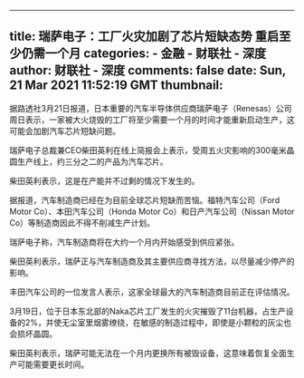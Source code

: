 
---
title: 瑞萨电子：工厂火灾加剧了芯片短缺态势  重启至少仍需一个月
categories: 
    - 金融
    - 财联社 - 深度
author: 财联社 - 深度
comments: false
date: Sun, 21 Mar 2021 11:52:19 GMT
thumbnail: 
---

<div>   
<div class="m-b-10"><p>据路透社3月21日报道，日本重要的汽车半导体供应商瑞萨电子（Renesas）公司周日表示，一家被大火烧毁的工厂将至少需要一个月的时间才能重新启动生产，这可能会加剧汽车芯片短缺问题。</p>
<p>瑞萨电子总裁兼CEO柴田英利在线上简报会上表示，受周五火灾影响的300毫米晶圆生产线上，约三分之二的产品为汽车芯片。</p>
<p>柴田英利表示，这是在产能并不过剩的情况下发生的。</p>
<p>据报道，汽车制造商已经在为目前全球芯片短缺而苦恼。福特汽车公司（Ford Motor Co）、本田汽车公司（Honda Motor Co）和日产汽车公司（Nissan Motor Co）等制造商因此不得不削减生产计划。</p>
<p>瑞萨电子称，汽车制造商将在大约一个月内开始感受到供应紧张。</p>
<p>柴田英利表示，瑞萨正与汽车制造商及其主要供应商寻找方法，以尽量减少停产的影响。</p>
<p>丰田汽车公司的一位发言人表示，这家全球最大的汽车制造商目前正在评估情况。</p>
<p>3月19日，位于日本东北部的Naka芯片工厂发生的火灾摧毁了11台机器，占生产设备的2%，并使无尘室里烟雾缭绕，在敏感的制造过程中，即使是小颗粒的灰尘也会损坏晶圆。</p>
<p>柴田英利表示，瑞萨可能无法在一个月内更换所有被毁设备，这意味着恢复全面生产可能需要更长时间。</p></div>  
</div>
            